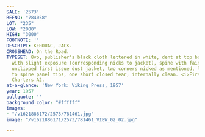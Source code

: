 ```yaml
---
SALE: '2573'
REFNO: "784058"
LOT: "235"
LOW: "2000"
HIGH: "3000"
FOOTNOTE: ''
DESCRIPT: KEROUAC, JACK.
CROSSHEAD: On the Road.
TYPESET: 8vo, publisher's black cloth lettered in white, dent at top board corners
  with slight exposure (corresponding nicks to jacket), spine with faint spotting;
  unclipped first issue dust jacket, two corners nicked as mentioned, light rubbing
  to spine panel tips, one short closed tear; internally clean. <i>First edition.</i>
  Charters A2.
at-a-glance: 'New York: Viking Press, 1957'
year: 1957
pullquote: ''
background_color: "#ffffff"
images:
- "/v1621886172/2573/781461.jpg"
image: "/v1621886171/2573/781461_VIEW_02_02.jpg"

---
```


